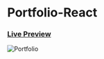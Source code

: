 # Portfolio-React

### [Live Preview](https://haythem-portfolio.netlify.app/)

![Portfolio](https://s9.gifyu.com/images/chrome-capture-2023-0-24.gif)
